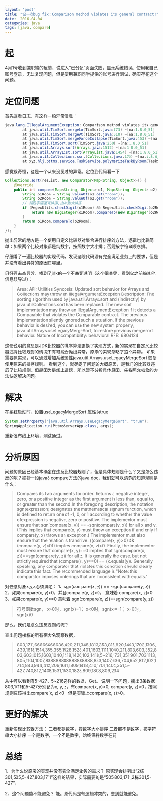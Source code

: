 ```yaml
---
layout: 'post'
title: "记一次bug fix：Comparison method violates its general contract!"
date:  2016-04-04
categories: java 
tags: [java, compare]
---
```


# 起
4月1号收到兼职端的反馈，说进入“已分配“页面失败，显示系统错误。使用我自己账号登录，无法复现问题，但是使用兼职同学提供的账号进行测试，确实存在这个问题。

# 定位问题
首先查看日志，有这样一段异常信息：

```java
java.lang.IllegalArgumentException: Comparison method violates its general contract!
        at java.util.TimSort.mergeLo(TimSort.java:773) ~[na:1.8.0_51]
        at java.util.TimSort.mergeAt(TimSort.java:510) ~[na:1.8.0_51]
        at java.util.TimSort.mergeForceCollapse(TimSort.java:453) ~[na:1.8.0_51]
        at java.util.TimSort.sort(TimSort.java:250) ~[na:1.8.0_51]
        at java.util.Arrays.sort(Arrays.java:1512) ~[na:1.8.0_51]
        at java.util.ArrayList.sort(ArrayList.java:1454) ~[na:1.8.0_51]
        at java.util.Collections.sort(Collections.java:175) ~[na:1.8.0_51]
        at xyz.hlj.pttms.service.TaskService.polymerizeTaskByRoom(TaskService.java:923) ~[pttms-server.jar!/:na]
```
感觉很奇怪，这是一个从来没见过的异常。定位到代码看一下

```java
Collections.sort(resList, new Comparator<Map<String, Object>>() {
    @Override
    public int compare(Map<String, Object> o1, Map<String, Object> o2) {
        String o1Room = String.valueOf(o1.get("room"));
        String o2Room = String.valueOf(o2.get("room"));
        // 纯数字寝室号排序,由小到大排序
        if (RegexUtils.checkDigit(o1Room) && RegexUtils.checkDigit(o2Room)) {
            return new BigInteger(o1Room).compareTo(new BigInteger(o2Room));
        }
        return o1Room.compareTo(o2Room);
    }
});
```
抛出异常的地方是一个使用自定义比较器对集合进行排序的方法，逻辑也比较简单：如果两个比较对象都是纯数字，按照数字大小排；否则按字符串顺序排。

仔细看了一遍比较器的实现代码，发现这段代码没有完全满足业务上的要求，但是并没有看出异常的原因在哪里。

只好再去查异常，找到了jdk的一个不兼容说明（这个很关键，看到它之前被其他信息误导过）：

> Area: API: Utilities
Synopsis: Updated sort behavior for Arrays and Collections may throw an IllegalArgumentException
Description: The sorting algorithm used by java.util.Arrays.sort and (indirectly) by java.util.Collections.sort has been replaced. 
The new sort implementation may throw an IllegalArgumentException if it detects a Comparable that violates the Comparable contract. 
The previous implementation silently ignored such a situation.
If the previous behavior is desired, you can use the new system property, java.util.Arrays.useLegacyMergeSort, 
to restore previous mergesort behavior.
Nature of Incompatibility: behavioral
RFE: 6804124

这份说明的意思是JDK比较器的排序算法更换了实现方式，新的实现在自定义比较器违背比较规则的情况下有可能会抛出异常，原来的实现忽略了这个异常。
如果需要原实现，可以通过增加系统属性java.util.Arrays.useLegacyMergeSort 恢复使用原来的排序规则。
看到这个，就确定了问题的大概原因，是我们的比较器违反了比较规则。但是因为是线上错误，所以暂不分析具体原因，先按照文档给的方法快速解决问题。

# 解决
在系统启动时，设置useLegacyMergeSort 属性为true

```java
System.setProperty("java.util.Arrays.useLegacyMergeSort", "true");
SpringApplication.run(PttmsServerApp.class, args);
```
重新发布线上环境，测试通过。

# 分析原因
问题的原因已经基本确定在违反比较器规则了，但是具体规则是什么？又是怎么违反的呢？摘抄一段java8 compare方法的java doc，我们就可以清楚的知道规则是什么：

> Compares its two arguments for order. Returns a negative integer, zero, or a positive integer as the first argument is less than, equal to, or greater than the second.In the foregoing description, the notation sgn(expression) designates the mathematical signum function, which is defined to return one of -1, 0, or 1 according to whether the value ofexpression is negative, zero or positive.
The implementor must ensure that sgn(compare(x, y)) == -sgn(compare(y, x)) for all x and y. (This implies that compare(x, y) must throw an exception if and only if compare(y, x) throws an exception.)
The implementor must also ensure that the relation is transitive: ((compare(x, y)>0) && (compare(y, z)>0)) implies compare(x, z)>0.
Finally, the implementor must ensure that compare(x, y)==0 implies that sgn(compare(x, z))==sgn(compare(y, z)) for all z.
It is generally the case, but not strictly required that (compare(x, y)==0) == (x.equals(y)). Generally speaking, any comparator that violates this condition should clearly indicate this fact. The recommended language is "Note: this comparator imposes orderings that are inconsistent with equals."

对任意对象x,y,z必须满足：
1、sgn(compare(x, y)) == -sgn(compare(y, x))
2、如果compare(x, y)>0，并且compare(y, z)>0， 意味着 compare(x, z)>0
3、如果compare(x, y)==0 意味着 sgn(compare(x, z))==sgn(compare(y, z))

> 符号函数sgn， x>0时，sgn(x)=1； x<0时，sgn(x)=-1； x=0时，sgn(x)0

那么，我们是怎么违反规则的呢？

查出问题楼栋的所有宿舍名观察数据，

> 803,1711,66666666636,429,211,345,1813,353,815,820,1403,1702,1306,439,1618,1514,355,355,1528,1528,401,1603,1111,1040,211,803,603,352,803,603,1015,1603,1040,1418,1426,102,1418,5~216,1731,351,901,703,1113,805,1104,1007,888888888888888888,833,1407,636,704,652,812,102,1714,843,944,412,209,1611,1809,1418,410,1701,1404,351,5-427,740,812,1408,1531,1530,1828,809,1808,809,234

从中可以看到有5-427、5~216这样的数据，Get。
说明一下问题，摘出3条数据803,1711和5-427分别记为x, y, z，有compare(x, y)<0, compare(y, z)<0，按照规则应该得出compare(x, z)<0，但是实际上compare(x, z)>0。

# 更好的解决
重新实现比较器方法：
二者都是数字，按数字大小排序
二者都不是数字，按字符串大小排序
一个是数字，一个不是数字，始终保持数字在前

# 总结
1、为什么说原来的实现并没有完全满足业务的需求？
原实现会排列出“2栋301,505,5-427,803,1711”这样的结果，实际需要的是“505,803,1711,2栋301,5-427”。

2、这个问题能不能避免？
能。原代码是有逻辑冲突的，想到就能避免。